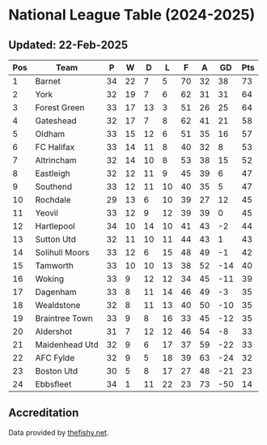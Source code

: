 # National League Table (2024-2025)
## Updated: 22-Feb-2025

| Pos | Team | P | W | D | L | F | A | GD | Pts |
| --- | --- | --- | --- | --- | --- | --- | --- | --- | --- |
| 1 | Barnet | 34 | 22 | 7 | 5 | 70 | 32 | 38 | 73 |
| 2 | York | 32 | 19 | 7 | 6 | 62 | 31 | 31 | 64 |
| 3 | Forest Green | 33 | 17 | 13 | 3 | 51 | 26 | 25 | 64 |
| 4 | Gateshead | 32 | 17 | 7 | 8 | 62 | 41 | 21 | 58 |
| 5 | Oldham | 33 | 15 | 12 | 6 | 51 | 35 | 16 | 57 |
| 6 | FC Halifax | 33 | 14 | 11 | 8 | 40 | 32 | 8 | 53 |
| 7 | Altrincham | 32 | 14 | 10 | 8 | 53 | 38 | 15 | 52 |
| 8 | Eastleigh | 32 | 12 | 11 | 9 | 45 | 39 | 6 | 47 |
| 9 | Southend | 33 | 12 | 11 | 10 | 40 | 35 | 5 | 47 |
| 10 | Rochdale | 29 | 13 | 6 | 10 | 39 | 27 | 12 | 45 |
| 11 | Yeovil | 33 | 12 | 9 | 12 | 39 | 39 | 0 | 45 |
| 12 | Hartlepool | 34 | 10 | 14 | 10 | 41 | 43 | -2 | 44 |
| 13 | Sutton Utd | 32 | 11 | 10 | 11 | 44 | 43 | 1 | 43 |
| 14 | Solihull Moors | 33 | 12 | 6 | 15 | 48 | 49 | -1 | 42 |
| 15 | Tamworth | 33 | 10 | 10 | 13 | 38 | 52 | -14 | 40 |
| 16 | Woking | 33 | 9 | 12 | 12 | 34 | 45 | -11 | 39 |
| 17 | Dagenham | 33 | 8 | 11 | 14 | 46 | 49 | -3 | 35 |
| 18 | Wealdstone | 32 | 8 | 11 | 13 | 40 | 50 | -10 | 35 |
| 19 | Braintree Town | 33 | 9 | 8 | 16 | 33 | 45 | -12 | 35 |
| 20 | Aldershot | 31 | 7 | 12 | 12 | 46 | 54 | -8 | 33 |
| 21 | Maidenhead Utd | 32 | 9 | 6 | 17 | 37 | 59 | -22 | 33 |
| 22 | AFC Fylde | 32 | 9 | 5 | 18 | 39 | 63 | -24 | 32 |
| 23 | Boston Utd | 30 | 5 | 8 | 17 | 27 | 48 | -21 | 23 |
| 24 | Ebbsfleet | 34 | 1 | 11 | 22 | 23 | 73 | -50 | 14 |

## Accreditation 

Data provided by [thefishy.net](https://www.thefishy.net/).
